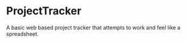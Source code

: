 # ProjectTracker
A basic web based project tracker that attempts to work and feel like a spreadsheet.
